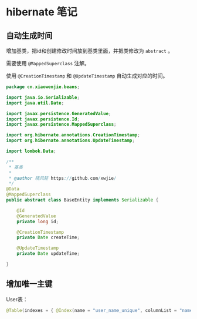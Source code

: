 # hibernate 笔记

## 自动生成时间

增加基类，把id和创建修改时间放到基类里面，并把类修改为 `abstract` 。

需要使用 `@MappedSuperclass` 注解。

使用 `@CreationTimestamp`  和 `@UpdateTimestamp` 自动生成对应的时间。

```java
package cn.xiaowenjie.beans;

import java.io.Serializable;
import java.util.Date;

import javax.persistence.GeneratedValue;
import javax.persistence.Id;
import javax.persistence.MappedSuperclass;

import org.hibernate.annotations.CreationTimestamp;
import org.hibernate.annotations.UpdateTimestamp;

import lombok.Data;

/**
 * 基类
 * 
 * @author 晓风轻 https://github.com/xwjie/
 */
@Data
@MappedSuperclass
public abstract class BaseEntity implements Serializable {

	@Id
	@GeneratedValue
	private long id;

	@CreationTimestamp
	private Date createTime;

	@UpdateTimestamp
	private Date updateTime;

}

```

## 增加唯一主键

User表：

```java
@Table(indexes = { @Index(name = "user_name_unique", columnList = "name", unique = true) })
```